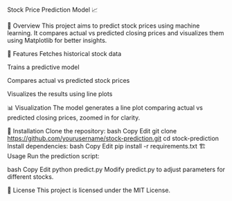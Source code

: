 Stock Price Prediction Model 📈 

📌 Overview
This project aims to predict stock prices using machine learning. It compares actual vs predicted closing prices and visualizes them using Matplotlib for better insights.

🚀 Features
Fetches historical stock data

Trains a predictive model

Compares actual vs predicted stock prices

Visualizes the results using line plots

📊 Visualization
The model generates a line plot comparing actual vs predicted closing prices, zoomed in for clarity.

🔧 Installation
Clone the repository:
bash
Copy
Edit
git clone https://github.com/yourusername/stock-prediction.git
cd stock-prediction
Install dependencies:
bash
Copy
Edit
pip install -r requirements.txt
🏗️ Usage
Run the prediction script:

bash
Copy
Edit
python predict.py
Modify predict.py to adjust parameters for different stocks.

📜 License
This project is licensed under the MIT License.
